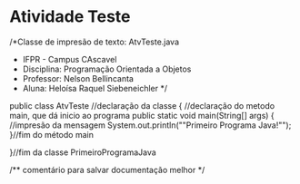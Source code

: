 # Atividade Teste

/*Classe de impresão de texto: AtvTeste.java
 * IFPR - Campus CAscavel
 * Disciplina: Programação Orientada a Objetos
 * Professor: Nelson Bellincanta
 * Aluna: Heloísa Raquel Siebeneichler
 */


 public class AtvTeste  //declaração da classe
{
    //declaração do metodo main, que dá inicio ao programa
    public static void main(String[] args) 
    {
        //impresão da mensagem
        System.out.println("\"Primeiro Programa Java!\"");
    }//fim do método main
 
}//fim da classe PrimeiroProgramaJava
 
/** comentário para salvar documentação melhor */
